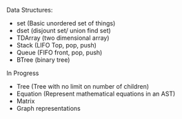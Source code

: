 Data Structures:

- set (Basic unordered set of things)
- dset (disjount set/ union find set)
- TDArray (two dimensional array)
- Stack (LIFO Top, pop, push)
- Queue (FIFO front, pop, push)
- BTree (binary tree)

In Progress

- Tree (Tree with no limit on number of children)
- Equation (Represent mathematical equations in an AST)
- Matrix
- Graph representations